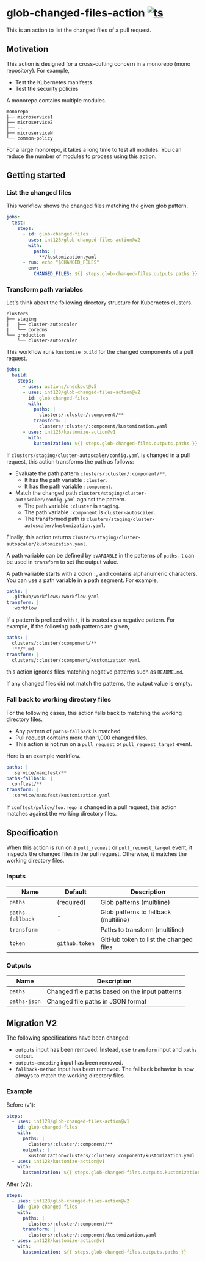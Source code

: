 # glob-changed-files-action [![ts](https://github.com/int128/glob-changed-files-action/actions/workflows/ts.yaml/badge.svg)](https://github.com/int128/glob-changed-files-action/actions/workflows/ts.yaml)

This is an action to list the changed files of a pull request.

## Motivation

This action is designed for a cross-cutting concern in a monorepo (mono repository).
For example,

- Test the Kubernetes manifests
- Test the security policies

A monorepo contains multiple modules.

```
monorepo
├── microservice1
├── microservice2
├── ...
├── microserviceN
└── common-policy
```

For a large monorepo, it takes a long time to test all modules.
You can reduce the number of modules to process using this action.

## Getting started

### List the changed files

This workflow shows the changed files matching the given glob pattern.

```yaml
jobs:
  test:
    steps:
      - id: glob-changed-files
        uses: int128/glob-changed-files-action@v2
        with:
          paths: |
            **/kustomization.yaml
      - run: echo "$CHANGED_FILES"
        env:
          CHANGED_FILES: ${{ steps.glob-changed-files.outputs.paths }}
```

### Transform path variables

Let's think about the following directory structure for Kubernetes clusters.

```
clusters
├── staging
|   ├── cluster-autoscaler
|   └── coredns
└── production
    └── cluster-autoscaler
```

This workflow runs `kustomize build` for the changed components of a pull request.

```yaml
jobs:
  build:
    steps:
      - uses: actions/checkout@v5
      - uses: int128/glob-changed-files-action@v2
        id: glob-changed-files
        with:
          paths: |
            clusters/:cluster/:component/**
          transform: |
            clusters/:cluster/:component/kustomization.yaml
      - uses: int128/kustomize-action@v1
        with:
          kustomization: ${{ steps.glob-changed-files.outputs.paths }}
```

If `clusters/staging/cluster-autoscaler/config.yaml` is changed in a pull request, this action transforms the path as follows:

- Evaluate the path pattern `clusters/:cluster/:component/**`.
  - It has the path variable `:cluster`.
  - It has the path variable `:component`.
- Match the changed path `clusters/staging/cluster-autoscaler/config.yaml` against the pattern.
  - The path variable `:cluster` is `staging`.
  - The path variable `:component` is `cluster-autoscaler`.
  - The transformed path is `clusters/staging/cluster-autoscaler/kustomization.yaml`.

Finally, this action returns `clusters/staging/cluster-autoscaler/kustomization.yaml`.

A path variable can be defined by `:VARIABLE` in the patterns of `paths`.
It can be used in `transform` to set the output value.

A path variable starts with a colon `:`, and contains alphanumeric characters.
You can use a path variable in a path segment.
For example,

```yaml
paths: |
  .github/workflows/:workflow.yaml
transform: |
  :workflow
```

If a pattern is prefixed with `!`, it is treated as a negative pattern.
For example, if the following path patterns are given,

```yaml
paths: |
  clusters/:cluster/:component/**
  !**/*.md
transform: |
  clusters/:cluster/:component/kustomization.yaml
```

this action ignores files matching negative patterns such as `README.md`.

If any changed files did not match the patterns, the output value is empty.

### Fall back to working directory files

For the following cases, this action falls back to matching the working directory files.

- Any pattern of `paths-fallback` is matched.
- Pull request contains more than 1,000 changed files.
- This action is not run on a `pull_request` or `pull_request_target` event.

Here is an example workflow.

```yaml
paths: |
  :service/manifest/**
paths-fallback: |
  conftest/**
transform: |
  :service/manifest/kustomization.yaml
```

If `conftest/policy/foo.rego` is changed in a pull request, this action matches against the working directory files.

## Specification

When this action is run on a `pull_request` or `pull_request_target` event, it inspects the changed files in the pull request.
Otherwise, it matches the working directory files.

### Inputs

| Name             | Default        | Description                            |
| ---------------- | -------------- | -------------------------------------- |
| `paths`          | (required)     | Glob patterns (multiline)              |
| `paths-fallback` | -              | Glob patterns to fallback (multiline)  |
| `transform`      | -              | Paths to transform (multiline)         |
| `token`          | `github.token` | GitHub token to list the changed files |

### Outputs

| Name         | Description                                    |
| ------------ | ---------------------------------------------- |
| `paths`      | Changed file paths based on the input patterns |
| `paths-json` | Changed file paths in JSON format              |

## Migration V2

The following specifications have been changed:

- `outputs` input has been removed. Instead, use `transform` input and `paths` output.
- `outputs-encoding` input has been removed.
- `fallback-method` input has been removed. The fallback behavior is now always to match the working directory files.

### Example

Before (v1):

```yaml
steps:
  - uses: int128/glob-changed-files-action@v1
    id: glob-changed-files
    with:
      paths: |
        clusters/:cluster/:component/**
      outputs: |
        kustomization=clusters/:cluster/:component/kustomization.yaml
  - uses: int128/kustomize-action@v1
    with:
      kustomization: ${{ steps.glob-changed-files.outputs.kustomization }}
```

After (v2):

```yaml
steps:
  - uses: int128/glob-changed-files-action@v2
    id: glob-changed-files
    with:
      paths: |
        clusters/:cluster/:component/**
      transform: |
        clusters/:cluster/:component/kustomization.yaml
  - uses: int128/kustomize-action@v1
    with:
      kustomization: ${{ steps.glob-changed-files.outputs.paths }}
```
